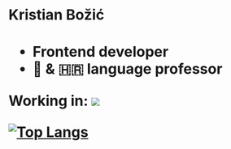 <!--[![Anurag's GitHub stats](https://github-readme-stats.vercel.app/api?username=KiX7777&theme=chartreuse-dark)](https://github.com/anuraghazra/github-readme-stats)-->


<h1>Kristian Božić<h1>
  <ul>
    <li>Frontend developer </li>
    <li>🏴󠁧󠁢󠁥󠁮󠁧󠁿 & 🇭🇷 language professor </li>
  </ul>
  
  <p>Working in:
  <img src="https://upload.wikimedia.org/wikipedia/commons/6/61/HTML5_logo_and_wordmark.svg"  />
  </p>

[![Top Langs](https://github-readme-stats.vercel.app/api/top-langs/?username=KiX7777&layout=compact&theme=chartreuse-dark)](https://github.com/anuraghazra/github-readme-stats)


<!--
**KiX7777/KiX7777** is a ✨ _special_ ✨ repository because its `README.md` (this file) appears on your GitHub profile.

Here are some ideas to get you started:

- 🔭 I’m currently working on ...
- 🌱 I’m currently learning ...
- 👯 I’m looking to collaborate on ...
- 🤔 I’m looking for help with ...
- 💬 Ask me about ...
- 📫 How to reach me: ...
- 😄 Pronouns: ...
- ⚡ Fun fact: ...
-->
